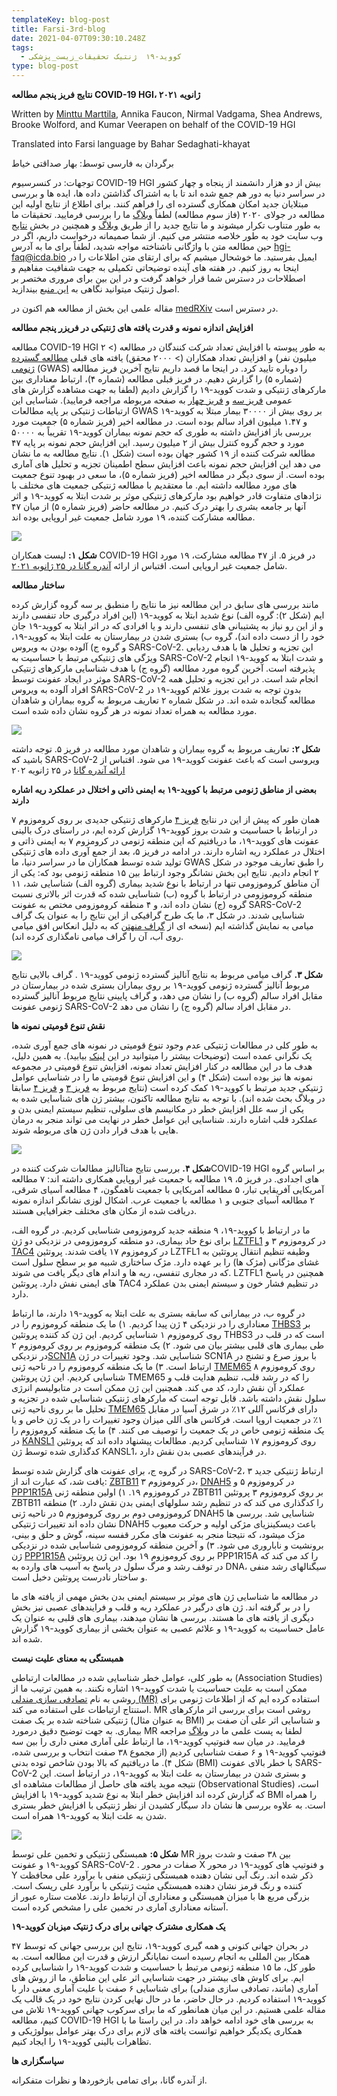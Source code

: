 ```yaml
---
templateKey: blog-post
title: Farsi-3rd-blog
date: 2021-04-07T09:30:10.248Z
tags:
  - کووید-۱۹  ژنتیک تحقیقات_زیست_پزشکی
type: blog-post
---
```

**نتایج فریز پنجم مطالعه COVID-19 HGI، ژانویه ۲۰۲۱**

Written by [Minttu Marttila](https://twitter.com/MinttuMarttila1), Annika Faucon, Nirmal Vadgama, Shea Andrews, Brooke Wolford, and Kumar Veerapen on behalf of the COVID-19 HGI

Translated into Farsi language by Bahar Sedaghati-khayat

برگردان به فارسی توسط: بهار صداقتی خیاط

توجهات: در کنسرسیوم COVID-19 HGI بیش از دو هزار دانشمند از پنجاه و چهار کشور در سراسر دنیا به دور هم جمع شده اند تا با به اشتراک گذاشتن داده ها، ایده ها و بررسی مبتلایان جدید امکان همکاری گسترده ای را فراهم کنند. برای اطلاع از نتایج اولیه این مطالعه در جولای ۲۰۲۰ (فاز سوم مطالعه) لطفاً [وبلاگ](https://www.covid19hg.org/blog/2020-09-24-freeze-3-results/) ما را بررسی فرمایید. تحقیقات ما به طور متناوب تکرار میشوند و ما نتایج جدید را از طریق [وبلاگ](https://www.covid19hg.org/blog/2020-09-24-freeze-3-results/) و همچنین در بخش [نتایج](https://www.covid19hg.org/results/r5/) وب سایت خود به طور خلاصه منتشر می کنیم. از شما صمیمانه درخواست داریم، اگر در حین مطالعه متن با واژگانی ناشناخته مواجه شدید، لطفاً برای ما به آدرس hgi-faq@icda.bio ایمیل بفرستید. ما خوشحال میشیم که برای ارتقای متن اطلاعات را در اینجا به روز کنیم. در هفته های آینده توضیحاتی تکمیلی به جهت شفافیت مفاهیم و اصطلاحات در دسترس شما قرار خواهد گرفت و در این بین برای مروری مختصر بر اصول ژنتیک میتوانید نگاهی به [این منبع](https://medlineplus.gov/genetics/understanding/) بیندازید.

مقاله علمی این بخش از مطالعه هم اکنون در [medRXiv](https://www.medrxiv.org/content/10.1101/2021.03.10.21252820v1) در دسترس است.

**افزایش اندازه نمونه و قدرت یافته های ژنتیکی در فریزر پنجم مطالعه**

مطالعه COVID-19 HGI به طور پیوسته با افزایش تعداد شرکت کنندگان در مطالعه (> ۲ میلیون نفر) و افزایش تعداد همکاران (> ۲۰۰۰ محقق) یافته های قبلی [مطالعه گسترده ژنومی](https://www.broadinstitute.org/files/styles/visuals_style/public/GWAS-Explainer-08-02-17.jpg?itok=-6sgc6nN) (GWAS) را دوباره تایید کرد. در اینجا ما قصد داریم نتایج آخرین فریز مطالعه (شماره ۵) را گزارش دهیم. در فریز قبلی مطالعه (شماره ۴)، ارتباط معناداری بین مارکرهای ژنتیکی و شدت کووید-۱۹ را گزارش دادیم (لطفا به جهت مشاهده گزارش های عمومی [فریز سه](https://www.covid19hg.org/blog/2020-09-24-freeze-3-results/) و [فریز چهار](https://www.covid19hg.org/blog/2020-11-24-covid-19-hgi-results-for-data-freeze-4-october-2020/) به صفحه مربوطه مراجعه فرمایید). شناسایی این ارتباطات ژنتیکی بر پایه مطالعات GWAS بر روی بیش از ۳۰۰۰۰ بیمار مبتلا به کووید-۱۹ و ۱.۴۷ میلیون افراد سالم بوده است. در مطالعه اخیر (فریز شماره ۵) جمعیت مورد بررسی باز افزایش داشته به طوری که حجم نمونه بیماران کووید-۱۹ تقریباً به ۵۰۰۰۰ مورد و حجم گروه کنترل بیش از ۲ میلیون رسید. این افزایش حجم نمونه بر پایه ۴۷ مطالعه شرکت کننده از ۱۹ کشور جهان بوده است (شکل ۱). نتایج مطالعه به ما نشان می دهد این افزایش حجم نمونه باعث افزایش سطح اطمینان تجزیه و تحلیل های آماری بوده است. از سوی دیگر در مطالعه اخیر (فریز شماره ۵)، ما سعی در بهبود تنوع جمعیت های مورد مطالعه داشته ایم. ما معتقدیم با مطالعه ژنتیکی جمعیت های مختلف با نژادهای متفاوت قادر خواهیم بود مارکرهای ژنتیکی موثر بر شدت ابتلا به کووید-۱۹ و اثر آنها بر جامعه بشری را بهتر درک کنیم. در مطالعه حاضر (فریز شماره ۵) از میان ۴۷ مطالعه مشارکت کننده، ۱۹ مورد شامل جمعیت غیر اروپایی بوده اند.

![](https://lh4.googleusercontent.com/bMS0gVJ20Pyl1RaqwmA1gkmIiayTwAY7JD-rV1C3PIURfH9qgim5S0srYQHku--9fFZHHpMgJ4VqpFtSBa04b-VZ05qK_ZYE0KSN0-3tjwEgh7WteIFWKlnJfvWkBsEcIiBFUWB9)

**شکل ۱:** لیست همکاران COVID-19 HGI در فریز ۵. از ۴۷ مطالعه مشارکت، ۱۹ مورد شامل جمعیت غیر اروپایی است. اقتباس از ارائه [آندره گانا در ۲۵ ژانویه ۲۰۲۱](https://www.covid19hg.org/blog/2021-01-29-january-25-2021-meeting/).

**ساختار مطالعه**

مانند بررسی های سابق در این مطالعه نیز ما نتایج را منطبق بر سه گروه گزارش کرده ایم (شکل ۲): گروه الف) نوع شدید ابتلا به کووید-۱۹ (این افراد درگیری حاد تنفسی دارند و از این رو نیاز به پشتیبانی های تنفسی دارند و یا افرادی که در اثر ابتلا به کووید-۱۹ جان خود را از دست داده اند)، گروه ب) بستری شدن در بیمارستان به علت ابتلا به کووید-۱۹، و گروه ج) آلوده بودن به ویروس SARS-CoV-2. این تجزیه و تحلیل ها با هدف ردیابی ویژگی های ژنتیکی مرتبط با حساسیت به SARS-CoV-2 و شدت ابتلا به کووید-۱۹ انجام پذیرفته است. آخرین گروه مورد مطالعه (گروه ج) با هدف شناسایی مارکرهای ژنتیکی موثر در ایجاد عفونت توسط SARS-CoV-2 انجام شد است. در این تجزیه و تحلیل همه افراد آلوده به ویروس SARS-CoV-2 بدون توجه به شدت بروز علائم کووید-۱۹ در مطالعه گنجانده شده اند. در شکل شماره ۲ تعاریف مربوط به گروه بیماران و شاهدان مورد مطالعه به همراه تعداد نمونه در هر گروه نشان داده شده است.

![](https://lh4.googleusercontent.com/AJpVhTymX8P1dUrJCJvXx9Kq996mszcRueCCtyGpIt45FzPY55mErI42CbQMNLA2VQ9v6HUWT-a69oTghm85FQ4-id499KDFt-Gf7OyBmMX0sUWqUm5N-koFdmzAQgiV-w3F-sEx)

**شکل ۲:** تعاریف مربوط به گروه بیماران و شاهدان مورد مطالعه در فریز ۵. توجه داشته باشید که SARS-CoV-2 ویروسی است که باعث عفونت کووید-۱۹ می شود. اقتباس از [ارائه آندره گانا](https://www.covid19hg.org/blog/2021-01-29-january-25-2021-meeting/) در ۲۵ ژانویه ۲۰۲

**بعضی از مناطق ژنومی مرتبط با کووید-۱۹ به ایمنی ذاتی و اختلال در عملکرد ریه اشاره دارند**

همان طور که پیش از این در نتایج [فریز ۴](https://www.covid19hg.org/blog/2020-11-24-covid-19-hgi-results-for-data-freeze-4-october-2020/) مارکرهای ژنتیکی جدیدی بر روی کروموزوم ۷ در ارتباط با حساسیت و شدت بروز کووید-۱۹ گزارش کرده ایم، در راستای درک بالینی عفونت های کووید-۱۹، ما دریافتیم که این منطقه ژنومی در کرومزوم ۷ به ایمنی ذاتی و اختلال در عملکرد ریه اشاره دارند. در ادامه در فریز ۵، بعد از جمع آوری داده های ژنتیکی تولید شده توسط همکاران ما در سراسر دنیا، ما GWAS را طبق تعاریف موجود در شکل ۲ انجام دادیم. نتایج این بخش نشانگر وجود ارتباط بین ۱۵ منطقه ژنومی بود که: یکی از آن مناطق کروموزومی تنها در ارتباط با نوع شدید بیماری (گروه الف) شناسایی شد، ۱۱ منطقه کروموزومی در ارتباط با گروه (ب) شناسایی شده که قدرت اثر بالاتری نسبت گروه (ج) نشان داده اند، و ۴ منطقه کروموزومی مختص به عفونت SARS-CoV-2 شناسایی شدند. در شکل ۳، ما یک طرح گرافیکی از این نتایج را به عنوان یک گراف میامی به نمایش گذاشته ایم (نسخه ای از [گراف منهتن](https://en.wikipedia.org/wiki/Manhattan_plot) که به دلیل انعکاس افق میامی روی آب، آن را گراف میامی نامگذاری کرده اند).

![](https://lh3.googleusercontent.com/s6eGVuzU7YCcppRDbiA5v4f7LG8-S14tESdgzgjJw4E5um_YTck3VvT027saTBQUK8vvg5odbzQHvAk0Qnn2QsbAMFtpij68IuIAkbhqceEdQsXmrIwWfXPMIihNJBgt65V2MY5k)

**شکل ۳.** گراف میامی مربوط به نتایج آنالیز گسترده ژنومی کووید-۱۹ . گراف بالایی نتایج مربوط آنالیز گسترده ژنومی کووید-۱۹ بر روی بیماران بستری شده در بیمارستان در مقابل افراد سالم (گروه ب) را نشان می دهد، و گراف پایینی نتایج مربوط آنالیز گسترده ژنومی عفونت SARS-CoV-2 در مقابل افراد سالم (گروه ج) را نشان می دهد.

**نقش تنوع قومیتی نمونه ها**

به طور کلی در مطالعات ژنتیکی عدم وجود تنوع قومیتی در نمونه های جمع آوری شده، یک نگرانی عمده است (توضیحات بیشتر را میتوانید در این [لینک](https://www.vox.com/science-and-health/2018/10/22/17983568/dna-tests-precision-medicine-genetics-gwas-diversity-all-of-us) بیابید). به همین دلیل، هدف ما در این مطالعه در کنار افزایش تعداد نمونه، افزایش تنوع قومیتی در مجموعه نمونه ها نیز بوده است (شکل ۴) و این افزایش تنوع قومیتی ما را در شناسایی عوامل ژنتیکی جدید مرتبط با کووید-۱۹ کمک کرده است (نتایج مربوط به [فریز ۳](https://www.covid19hg.org/blog/2020-09-24-freeze-3-results/) و [فریز ۴](https://www.covid19hg.org/blog/2020-11-24-covid-19-hgi-results-for-data-freeze-4-october-2020/) سابقا در وبلاگ بحث شده اند). با توجه به نتایج مطالعه تاکنون، بیشتر ژن های شناسایی شده به یکی از سه علل افزایش خطر در مکانیسم های سلولی، تنظیم سیستم ایمنی بدن و عملکرد قلب اشاره دارند. شناسایی این عوامل خطر در نهایت می تواند منجر به درمان هایی با هدف قرار دادن ژن های مربوطه شوند.

![](https://lh3.googleusercontent.com/derCcUQy3_7TIiqv3EiNhZIPWQZfi_LHBAreZLNK5d_qj0shFoelPNjlZZjI1D9c_TkDzE_bvWXXTaqCVsOkN_boetDYkzy4bTzvUYFeJ86FWGo0TncJ6x98D2kmz0qbe8HmiIX3)

**شکل ۴.** بررسی نتایج متاآنالیز مطالعات شرکت کننده درCOVID-19 HGI بر اساس گروه های اجدادی. در فریز ۵، ۱۹ مطالعه با جمعیت غیر اروپایی همکاری داشته اند: ۷ مطالعه آمریکایی آفریقایی تبار، ۵ مطالعه آمریکایی با جمعیت ناهمگون، ۴ مطالعه آسیای شرقی، ۲ مطالعه آسیای جنوبی و ۱ مطالعه با جمعیت عرب. اشکال لوزی نشانگر اندازه نمونه دریافت شده از مکان های مختلف جغرافیایی هستند.

ما در ارتباط با کووید-۱۹، ۹ منطقه جدید کروموزومی شناسایی کردیم. در گروه الف، برای نوع حاد بیماری، دو منطقه کروموزومی در نزدیکی دو ژن [LZTFL1](https://www.genecards.org/cgi-bin/carddisp.pl?gene=LZTFL1) در کروموزوم ۳ و [TAC4](https://www.genecards.org/cgi-bin/carddisp.pl?gene=TAC4) در کروموزوم ۱۷ یافت شدند. پروتئین LZTFL1 وظیفه تنظیم انتقال پروتئین به غشای مژگانی (مژک ها) را بر عهده دارد. مژک ساختاری شبیه مو بر سطح سلول است که در مجاری تنفسی، ریه ها و اندام های دیگر یافت می شوند. LZTFL1 همچنین در پاسخ های ایمنی نفش دارد. پروتئین TAC4 در تنظیم فشار خون و سیستم ایمنی بدن عملکرد دارد.

در گروه ب، در بیمارانی که سابقه بستری به علت ابتلا به کووید-۱۹ دارند، ما ارتباط معناداری را در نزدیکی ۴ ژن پیدا کردیم. ۱) ما یک منطقه کروموزوم را در [THBS3](https://www.genecards.org/cgi-bin/carddisp.pl?gene=THBS3) بر روی کروموزوم ۱ شناسایی کردیم. این ژن کد کننده پروتئین THBS3 است که در قلب در طی بیماری های قلبی بیشتر بیان می شود. ۲) یک منطقه کروموزوم بر روی کروموزوم ۲ در نزدیکی[SCN1A](https://www.genecards.org/cgi-bin/carddisp.pl?gene=SCN1A) شناسایی شد. وجود تغییرات در ژن SCN1A با بروز صرع و تشنج در ارتباط است. ۳) ما یک منطقه کروموزوم را در ناحیه ژنی [TMEM65](https://www.genecards.org/cgi-bin/carddisp.pl?gene=TMEM65) روی کروموزوم ۸ شناسایی کردیم. این ژن پروتئین TMEM65 را که در رشد قلب، تنظیم هدایت قلب و عملکرد آن نقش دارد، کد می کند. همچنین این ژن ممکن است در متابولیسم انرژی سلول نقش داشته باشد. قابل توجه است که مارکرهای ژنتیکی شناسایی شده در تجزیه و تحلیل ما بر روی ناحیه ژنی [TMEM65](https://www.genecards.org/cgi-bin/carddisp.pl?gene=TMEM65) دارای فرکانس آللی ۱۲٪ در شرق آسیا در مقابل ۱٪ در جمعیت اروپا است. فرکانس های آللی میزان وجود تغییرات را در یک ژن خاص و یا یک منطقه ژنومی خاص در یک جمعیت را توصیف می کنند. ۴) ما یک منطقه کروموزوم را در [KANSL1](https://www.genecards.org/cgi-bin/carddisp.pl?gene=KANSL1) روی کروموزوم ۱۷ شناسایی کردیم. مطالعات پیشنهاد داده اند که پروتئین کدگذاری شده توسط ژن KANSL1، در فرآیندهای عصبی بدن نقش دارد.

در گروه ج، برای عفونت های گزارش شده توسط SARS-CoV-2، ۳ ارتباط ژنتیکی جدید یافت شد، که عبارت اند از: [ZBTB11](https://www.genecards.org/cgi-bin/carddisp.pl?gene=ZBTB11) در کروموزوم ۳، [DNAH5](https://www.genecards.org/cgi-bin/carddisp.pl?gene=DNAH5) در کروموزوم ۵ و [PPP1R15A](https://www.genecards.org/cgi-bin/carddisp.pl?gene=PPP1R15A) در کروموزوم ۱۹. ۱) اولین منطقه ژنی ZBTB11 بر روی کروموزوم ۳ پروتئین ZBTB11 را کدگذاری می کند که در تنظیم رشد سلولهای ایمنی بدن نقش دارد. ۲) منطقه کروموزومی دوم بر روی کروموزوم ۵ در ناحیه ژنی DNAH5 شناسایی شد. بررسی ها نشان داده اند تغییرات ژنتیکی DNAH5 باعث دیسکینزیای مژکی اولیه و حرکت معیوب مژک میشود، که نتیجتا منجر به عفونت های مکرر قفسه سینه، گوش و حلق و بینی، برونشیت و ناباروری می شود. ۳) و آخرین منطقه کروموزومی شناسایی شده در نزدیکی ژن [PPP1R15A](https://www.genecards.org/cgi-bin/carddisp.pl?gene=PPP1R15A) بر روی کروموزوم ۱۹ بود. این ژن پروتئین PPP1R15A را کد می کند که در توقف رشد و مرگ سلول در پاسخ به آسیب های وارده به DNA، سیگنالهای رشد منفی و ساختار نادرست پروتئین دخیل است.

در مطالعه ما شناسایی ژن های موثر بر سیستم ایمنی بدن بخش مهمی از یافته های ما را در بر گرفته اند. ژن های درگیر در عملکرد ریه و قلب و فرایندهای عصبی نیز بخش دیگری از یافته های ما هستند. بررسی ها نشان میدهند، بیماری های قلبی به عنوان یک عامل حساسیت به کووید-۱۹ و علائم عصبی به عنوان بخشی از بیماری کووید-۱۹ گزارش شده اند.

**همبستگی به معنای علیت نیست**

به طور کلی، عوامل خطر شناسایی شده در مطالعات ارتباطی (Association Studies) ممکن است به علیت حساسیت یا شدت کووید-۱۹ اشاره نکنند. به همین ترتیب ما از روشی به نام [تصادفی سازی مندلی (MR)](https://en.wikipedia.org/wiki/Mendelian_randomization) استفاده کرده ایم که از اطلاعات ژنومی برای استنتاج ارتباطات علی استفاده می کند. MR روشی است برای بررسی اثر مارکرهای ژنتیکی شناخته شده بر یک صفت (به عنوان مثال BMI) و شناسایی اثر علی آن صفت بر بیماری. به جهت توضیح دقیق درمورد MR لطفا به پست علمی ما در [وبلاگ](https://www.covid19hg.org/blog/2021-02-05-mr-working-group/) مراجعه فرمایید. در میان سه فنوتیپ کووید-۱۹، ما ارتباط علی آماری معنی داری را بین سه فنوتیپ کووید-۱۹ و ۶ صفت شناسایی کردیم (از مجموع ۳۸ صفت انتخاب و بررسی شده، شکل ۴). ما دریافتیم که بالا بودن شاخص توده بدنی (BMI) با خطر بالای عفونت SARS-CoV-2 و بستری شدن در بیمارستان به علت ابتلا به کووید-۱۹، در ارتباط است. این نتیجه موید یافته های حاصل از مطالعات مشاهده ای (Observational Studies) است، که گزارش کرده اند افزایش خطر ابتلا به نوع شدید کووید-۱۹ با افزایش BMI را همراه است. به علاوه بررسی ها نشان داد سیگار کشیدن از نظر ژنتیکی با افزایش خطر بستری شدن به علت ابتلا به کووید-۱۹ همراه است.

![](https://lh5.googleusercontent.com/hwZykpa8BGibeQnolbzjNxFs2azPWT0q95HtUm4xmGZJxqql8sj3lAUvdsuWvOVqvIOv9gJExqtHMdQD9H8i8WCiW15LEYiMzX5NjCTZhpbotXYi21dm4EeNZ17ItCZ43g2Ryrre)

**شکل ۵:** همبستگی ژنتیکی و تخمین علی توسط MR بین ۳۸ صفت و شدت بروز کووید-۱۹ و عفونت SARS-CoV-2 . صفات در محور X و فنوتیپ های کووید-۱۹ در محور Y ذکر شده اند. رنگ آبی نشان دهنده همبستگی ژنتیکی منفی با برآورد علی محافظت کننده و رنگ قرمز نشان دهنده همبستگی مثبت ژنتیکی با برآورد علی ریسک است. بزرگی مربع ها با میزان همبستگی و معناداری آن ارتباط دارند. علامت ستاره عبور از آستانه معناداری آماری در تخمین علی را مشخص کرده است.

**یک همکاری مشترک جهانی برای درک ژنتیک میزبان کووید-۱۹**

در بحران جهانی کنونی و همه گیری کووید-۱۹، نتایج این بررسی جهانی که توسط ۴۷ همکار بین المللی به انجام رسیده است نمایانگر ارزش و قدرت این مطالعه است. به طور کل، ما ۱۵ منطقه ژنومی مرتبط با حساسیت و شدت کووید-۱۹ را شناسایی کرده ایم. برای کاوش های بیشتر در جهت شناسایی اثر علی این مناطق، ما از روش های آماری (مانند، تصادفی سازی مندلی) برای شناسایی ۶ صفت با علیت آماری معنی دار با کووید-۱۹ استفاده کردیم. در حال حاضر، ما در حال نهایی کردن نتایج خود در یک قالب یک مقاله علمی هستیم. در این میان همانطور که ما برای سرکوب جهانی کووید-۱۹ تلاش می کنیم، مطالعه COVID-19 HGI به بررسی های خود ادامه خواهد داد. در این راستا ما با همکاری یکدیگر خواهیم توانست یافته های لازم برای درک بهتر عوامل بیولوژیکی و تظاهرات بالینی کووید-۱۹ را ایجاد کنیم.

**سپاسگزاری ها**

از آندره گانا، برای تمامی بازخوردها و نظرات متفکرانه.